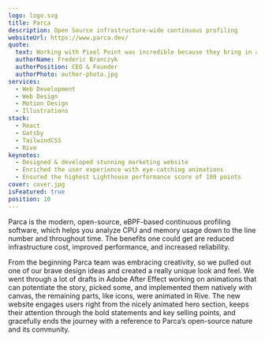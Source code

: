 ```yaml
---
logo: logo.svg
title: Parca
description: Open Source infrastructure-wide continuous profiling
websiteUrl: https://www.parca.dev/
quote:
  text: Working with Pixel Point was incredible because they bring in an incredibly strong design team, and they made a great effort to understand the product in depth to tailor everything perfectly. I could not recommend working with them highly enough!
  authorName: Frederic Branczyk
  authorPosition: CEO & Founder
  authorPhoto: author-photo.jpg
services:
  - Web Development
  - Web Design
  - Motion Design
  - Illustrations
stack:
  - React
  - Gatsby
  - TailwindCSS
  - Rive
keynotes:
  - Designed & developed stunning marketing website
  - Enriched the user experience with eye-catching animations
  - Ensured the highest Lighthouse performance score of 100 points
cover: cover.jpg
isFeatured: true
position: 10
---
```


Parca is the modern, open-source, eBPF-based continuous profiling software, which helps you analyze CPU and memory usage down to the line number and throughout time. The benefits one could get are reduced infrastructure cost, improved performance, and increased reliability.

From the beginning Parca team was embracing creativity, so we pulled out one of our brave design ideas and created a really unique look and feel. We went through a lot of drafts in Adobe After Effect working on animations that can potentiate the story, picked some, and implemented them natively with canvas, the remaining parts, like icons, were animated in Rive. The new website engages users right from the nicely animated hero section, keeps their attention through the bold statements and key selling points, and gracefully ends the journey with a reference to Parca’s open-source nature and its community.
